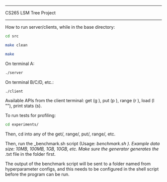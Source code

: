 ***
CS265 LSM Tree Project
***

How to run server/clients, while in the base directory:

```bash
cd src
```

```bash
make clean
```

```bash
make
```

On terminal A: 
```bash
./server
```

On terminal B/C/D, etc.:
```bash
./client
```

Available APIs from the client terminal: get (g <key>), put (p <key> <val>), range (r <min-key> <max-key>), load (l "<file-location>"), print stats (s).

To run tests for profiling:
```bash
cd experiments/
```
Then, cd into any of the get/, range/, put/, range/, etc.

Then, run the <operation>_benchmark.sh script (Usage: <operation>_benchmark.sh <data-size>). 
Example data size: 10MB, 100MB, 1GB, 10GB, etc. Make sure the generator generates the <data-size>_<operation>.txt file in the folder first.

The output of the benchmark script will be sent to a folder named from hyperparameter configs, and this needs to be configured in the shell script before the program can be run. 









